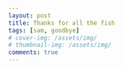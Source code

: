 ```yaml
---
layout: post
title: Thanks for all the fish
tags: [sam, goodbye]
# cover-img: /assets/img/
# thumbnail-img: /assets/img/
comments: true
---
```



  